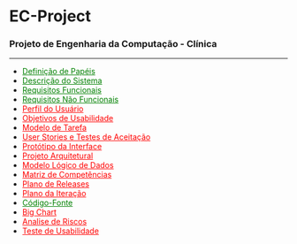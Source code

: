 <h1>EC-Project</h1>
<h3>Projeto de Engenharia da Computação - Clínica</h3>
<hr>
<ul>
  <li><a href="https://docs.google.com/document/d/1OT3Bnj4pqH_qh2i59x1jAgVmpE3IT_cQGXPYRQVbo5U/edit" style="color: green;">Definição de Papéis</a></li>
  <li><a href="https://docs.google.com/document/d/1vFDWE5FiFVzahCbX9BVGC_skM5Gs-ynnxgl00zyQBRQ/edit?usp=sharing" style="color: green;">Descrição do Sistema</a></li>
  <li><a href="https://docs.google.com/document/d/1C9LCXwGyiuckhepwHe1_EewcHcIkj1sikBYPmMR63-0/edit?usp=sharing" style="color: green;">Requisitos Funcionais</a></li>
  <li><a href="https://docs.google.com/document/d/1kqsTfyCfEJ5TkfWhFkhnw0n7VagaWAin0W_QYyh3APE/edit?usp=sharing" style="color: green;">Requisitos Não Funcionais</a></li>
  <li><a href="" style="color: red;">Perfil do Usuário</a></li>
  <li><a href="" style="color: red;">Objetivos de Usabilidade</a></li>
  <li><a href="" style="color: red;">Modelo de Tarefa</a></li>
  <li><a href="" style="color: red;">User Stories e Testes de Aceitação</a></li>
  <li><a href="" style="color: red;">Protótipo da Interface</a></li>
  <li><a href="" style="color: red;">Projeto Arquitetural</a></li>
  <li><a href="" style="color: red;">Modelo Lógico de Dados</a></li>
  <li><a href="" style="color: red;">Matriz de Competências</a></li>
  <li><a href="" style="color: red;">Plano de Releases</a></li>
  <li><a href="" style="color: red;">Plano da Iteração</a></li>
  <li><a href="https://github.com/JonathasNJohnny/EC-Project" style="color: green;">Código-Fonte</a></li>
  <li><a href="" style="color: red;">Big Chart</a></li>
  <li><a href="" style="color: red;">Analise de Riscos</a></li>
  <li><a href="" style="color: red;">Teste de Usabilidade</a></li>
</ul>



